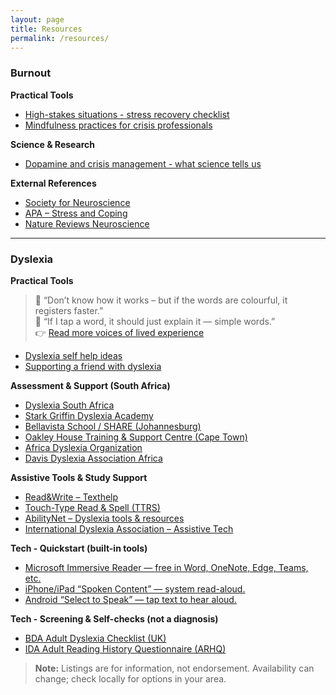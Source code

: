 ```yaml
---
layout: page
title: Resources
permalink: /resources/
---
```


### Burnout
**Practical Tools**
- [High-stakes situations - stress recovery checklist](./burnout/high-stakes-situations-stress-recovery-checklist.pdf)
- [Mindfulness practices for crisis professionals](./burnout/mindfulness-practices-for-crisis-professionals.md)

**Science & Research**
- [Dopamine and crisis management - what science tells us](./burnout/Dopamine-and-crisis-management-science.md)

**External References**
- [Society for Neuroscience](https://www.sfn.org/)  
- [APA – Stress and Coping](https://www.apa.org/topics/stress)  
- [Nature Reviews Neuroscience](https://www.nature.com/nrn/)

---

### Dyslexia
**Practical Tools**
> 🌈 “Don’t know how it works – but if the words are colourful, it registers faster.”  
> 📖 “If I tap a word, it should just explain it — simple words.”  
👉 [Read more voices of lived experience](./dyslexia/Voices-of-experience-dyslexia.md)
- [Dyslexia self help ideas](./dyslexia/Self-help-ideas-for-dyslexia.md)
- [Supporting a friend with dyslexia](./dyslexia/Supporting-a-friend-with-dyslexia.md)

**Assessment & Support (South Africa)**
- [Dyslexia South Africa](https://dyslexiasouthafrica.com/)  
- [Stark Griffin Dyslexia Academy](https://www.sgda.co.za/)  
- [Bellavista School / SHARE (Johannesburg)](https://bellavista.org.za/)  
- [Oakley House Training & Support Centre (Cape Town)](https://www.oakleyhouse.co.za/training_onlinecourses.html)  
- [Africa Dyslexia Organization](https://africadyslexia.org/)  
- [Davis Dyslexia Association Africa](https://www.ddaafrica.com/)

**Assistive Tools & Study Support**
- [Read&Write – Texthelp](https://www.texthelp.com/products/read-and-write-education/)  
- [Touch-Type Read & Spell (TTRS)](https://www.readandspell.com/)  
- [AbilityNet – Dyslexia tools & resources](https://abilitynet.org.uk/news-blogs/dyslexia-tools-software-and-free-resources)  
- [International Dyslexia Association – Assistive Tech](https://dyslexiaida.org/instructional-and-assistive-technology-maximizing-the-benefits-for-students-who-struggle/)


**Tech - Quickstart (built-in tools)**
- [Microsoft Immersive Reader — free in Word, OneNote, Edge, Teams, etc.](https://learn.microsoft.com/en-us/training/educator-center/product-guides/immersive-reader/)
- [iPhone/iPad “Spoken Content” — system read-aloud.](https://support.apple.com/guide/iphone/hear-whats-on-the-screen-or-typed-iph96b214f0/ios)
- [Android “Select to Speak” — tap text to hear aloud.](https://support.google.com/accessibility/android/answer/7349565)


**Tech - Screening & Self-checks (not a diagnosis)**
- [BDA Adult Dyslexia Checklist (UK)](https://www.bdadyslexia.org.uk/dyslexia/how-is-dyslexia-diagnosed/dyslexia-checklists)
- [IDA Adult Reading History Questionnaire (ARHQ) ](https://dyslexiaida.org/screening-for-dyslexia/dyslexia-screener-for-adults/)
 

> **Note:** Listings are for information, not endorsement. Availability can change; check locally for options in your area.
